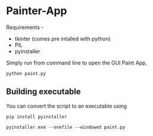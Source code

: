 # Painter-App

Requirements - 
* tkinter (comes pre intalled with python)
* PIL 
* pyinstaller

Simply run from command line to open the GUI Paint App,

`python paint.py`

## Building executable
You can convert the script to an executable using

`pip install pyinstaller`

`pyinstaller.exe --onefile --windowed paint.py`
